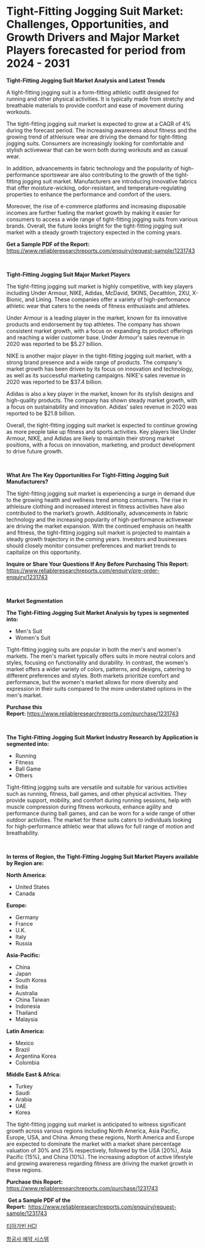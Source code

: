 <p><h1>Tight-Fitting Jogging Suit Market: Challenges, Opportunities, and Growth Drivers and Major Market Players forecasted for period from 2024 - 2031</h1></p><p><strong>Tight-Fitting Jogging Suit Market Analysis and Latest Trends</strong></p>
<p><p>A tight-fitting jogging suit is a form-fitting athletic outfit designed for running and other physical activities. It is typically made from stretchy and breathable materials to provide comfort and ease of movement during workouts.</p><p>The tight-fitting jogging suit market is expected to grow at a CAGR of 4% during the forecast period. The increasing awareness about fitness and the growing trend of athleisure wear are driving the demand for tight-fitting jogging suits. Consumers are increasingly looking for comfortable and stylish activewear that can be worn both during workouts and as casual wear.</p><p>In addition, advancements in fabric technology and the popularity of high-performance sportswear are also contributing to the growth of the tight-fitting jogging suit market. Manufacturers are introducing innovative fabrics that offer moisture-wicking, odor-resistant, and temperature-regulating properties to enhance the performance and comfort of the users.</p><p>Moreover, the rise of e-commerce platforms and increasing disposable incomes are further fueling the market growth by making it easier for consumers to access a wide range of tight-fitting jogging suits from various brands. Overall, the future looks bright for the tight-fitting jogging suit market with a steady growth trajectory expected in the coming years.</p></p>
<p><strong>Get a Sample PDF of the Report:&nbsp;</strong> <a href="https://www.reliableresearchreports.com/enquiry/request-sample/1231743">https://www.reliableresearchreports.com/enquiry/request-sample/1231743</a></p>
<p>&nbsp;</p>
<p><strong>Tight-Fitting Jogging Suit Major Market Players</strong></p>
<p><p>The tight-fitting jogging suit market is highly competitive, with key players including Under Armour, NIKE, Adidas, McDavid, SKINS, Decathlon, 2XU, X-Bionic, and Lining. These companies offer a variety of high-performance athletic wear that caters to the needs of fitness enthusiasts and athletes.</p><p>Under Armour is a leading player in the market, known for its innovative products and endorsement by top athletes. The company has shown consistent market growth, with a focus on expanding its product offerings and reaching a wider customer base. Under Armour's sales revenue in 2020 was reported to be $5.27 billion.</p><p>NIKE is another major player in the tight-fitting jogging suit market, with a strong brand presence and a wide range of products. The company's market growth has been driven by its focus on innovation and technology, as well as its successful marketing campaigns. NIKE's sales revenue in 2020 was reported to be $37.4 billion.</p><p>Adidas is also a key player in the market, known for its stylish designs and high-quality products. The company has shown steady market growth, with a focus on sustainability and innovation. Adidas' sales revenue in 2020 was reported to be $21.8 billion.</p><p>Overall, the tight-fitting jogging suit market is expected to continue growing as more people take up fitness and sports activities. Key players like Under Armour, NIKE, and Adidas are likely to maintain their strong market positions, with a focus on innovation, marketing, and product development to drive future growth.</p></p>
<p>&nbsp;</p>
<p><strong>What Are The Key Opportunities For Tight-Fitting Jogging Suit Manufacturers?</strong></p>
<p><p>The tight-fitting jogging suit market is experiencing a surge in demand due to the growing health and wellness trend among consumers. The rise in athleisure clothing and increased interest in fitness activities have also contributed to the market’s growth. Additionally, advancements in fabric technology and the increasing popularity of high-performance activewear are driving the market expansion. With the continued emphasis on health and fitness, the tight-fitting jogging suit market is projected to maintain a steady growth trajectory in the coming years. Investors and businesses should closely monitor consumer preferences and market trends to capitalize on this opportunity.</p></p>
<p><strong>Inquire or Share Your Questions If Any Before Purchasing This Report:</strong> <a href="https://www.reliableresearchreports.com/enquiry/pre-order-enquiry/1231743">https://www.reliableresearchreports.com/enquiry/pre-order-enquiry/1231743</a></p>
<p>&nbsp;</p>
<p><strong>Market Segmentation</strong></p>
<p><strong>The Tight-Fitting Jogging Suit Market Analysis by types is segmented into:</strong></p>
<p><ul><li>Men's Suit</li><li>Women's Suit</li></ul></p>
<p><p>Tight-fitting jogging suits are popular in both the men's and women's markets. The men's market typically offers suits in more neutral colors and styles, focusing on functionality and durability. In contrast, the women's market offers a wider variety of colors, patterns, and designs, catering to different preferences and styles. Both markets prioritize comfort and performance, but the women's market allows for more diversity and expression in their suits compared to the more understated options in the men's market.</p></p>
<p><strong>Purchase this Report:&nbsp;</strong><a href="https://www.reliableresearchreports.com/purchase/1231743">https://www.reliableresearchreports.com/purchase/1231743</a></p>
<p>&nbsp;</p>
<p><strong>The Tight-Fitting Jogging Suit Market Industry Research by Application is segmented into:</strong></p>
<p><ul><li>Running</li><li>Fitness</li><li>Ball Game</li><li>Others</li></ul></p>
<p><p>Tight-fitting jogging suits are versatile and suitable for various activities such as running, fitness, ball games, and other physical activities. They provide support, mobility, and comfort during running sessions, help with muscle compression during fitness workouts, enhance agility and performance during ball games, and can be worn for a wide range of other outdoor activities. The market for these suits caters to individuals looking for high-performance athletic wear that allows for full range of motion and breathability.</p></p>
<p>&nbsp;</p>
<p><strong>In terms of Region, the Tight-Fitting Jogging Suit Market Players available by Region are:</strong></p>
<p>
    <p> <strong> North America: </strong>
        <ul>
            <li>United States</li>
            <li>Canada</li>
        </ul>
        </p> 
    <p> <strong> Europe: </strong>
        <ul>
            <li>Germany</li>
            <li>France</li>
            <li>U.K.</li>
            <li>Italy</li>
            <li>Russia</li>
        </ul>
        </p> 
    <p> <strong> Asia-Pacific: </strong>
        <ul>
            <li>China</li>
            <li>Japan</li>
            <li>South Korea</li>
            <li>India</li>
            <li>Australia</li>
            <li>China Taiwan</li>
            <li>Indonesia</li>
            <li>Thailand</li>
            <li>Malaysia</li>
        </ul>
        </p> 
    <p> <strong> Latin America: </strong>
        <ul>
            <li>Mexico</li>
            <li>Brazil</li>
            <li>Argentina Korea</li>
            <li>Colombia</li>
        </ul>
        </p> 
    <p> <strong> Middle East & Africa: </strong>
        <ul>
            <li>Turkey</li>
            <li>Saudi</li>
            <li>Arabia</li>
            <li>UAE</li>
            <li>Korea</li>
        </ul>
    </p>
    </p>
<p><p>The tight-fitting jogging suit market is anticipated to witness significant growth across various regions including North America, Asia Pacific, Europe, USA, and China. Among these regions, North America and Europe are expected to dominate the market with a market share percentage valuation of 30% and 25% respectively, followed by the USA (20%), Asia Pacific (15%), and China (10%). The increasing adoption of active lifestyle and growing awareness regarding fitness are driving the market growth in these regions.</p></p>
<p><strong>Purchase this Report: </strong><a href="https://www.reliableresearchreports.com/purchase/1231743">https://www.reliableresearchreports.com/purchase/1231743</a></p>
<p>&nbsp;<strong>Get a Sample PDF of the Report:&nbsp;&nbsp;</strong><a href="https://www.reliableresearchreports.com/enquiry/request-sample/1231743">https://www.reliableresearchreports.com/enquiry/request-sample/1231743</a></p>
<p><strong></strong></p>
<p><p><a href="https://medium.com/@hermanokutneva7878567/%ED%8B%B0%EC%95%84%EA%B0%80%EB%B9%88-%EC%97%BC%ED%99%94%EB%AC%BC-%EC%8B%9C%EC%9E%A5-%EC%A0%90%EC%9C%A0%EC%9C%A8-%EC%A7%84%ED%99%94-%EB%B0%8F-%EC%8B%9C%EC%9E%A5-%EC%84%B1%EC%9E%A5-%EC%B6%94%EC%9D%B4-2024-2031-f41a4833ba35">티아가빈 HCl</a></p><p><a href="https://github.com/Howaoole34545/Market-Research-Report-List-1/blob/main/81247746085.md">항공사 예약 시스템</a></p></p>